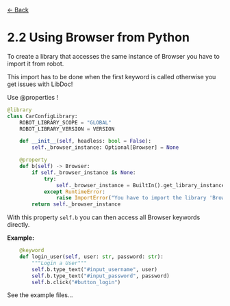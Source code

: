 [<- Back](/README.md)

# 2.2 Using Browser from Python

To create a library that accesses the same instance of Browser you have to import it from robot.

This import has to be done when the first keyword is called otherwise you get issues with LibDoc!

Use @properties !

```python
@library
class CarConfigLibrary:
    ROBOT_LIBRARY_SCOPE = "GLOBAL"
    ROBOT_LIBRARY_VERSION = VERSION

    def __init__(self, headless: bool = False):
        self._browser_instance: Optional[Browser] = None

    @property
    def b(self) -> Browser:
        if self._browser_instance is None:
            try:
                self._browser_instance = BuiltIn().get_library_instance("Browser")
            except RuntimeError:
                raise ImportError("You have to import the library 'Browser' as well.")
        return self._browser_instance
```

With this property `self.b` you can then access all Browser keywords directly.

**Example:**

```python
    @keyword
    def login_user(self, user: str, password: str):
        """Login a User"""
        self.b.type_text("#input_username", user)
        self.b.type_text("#input_password", password)
        self.b.click("#button_login")
```

See the example files...